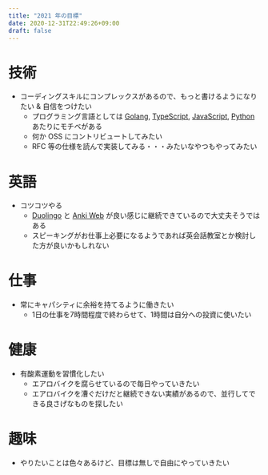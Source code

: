 ```yaml
---
title: "2021 年の目標"
date: 2020-12-31T22:49:26+09:00
draft: false
---
```


<!--more-->

# 技術

- コーディングスキルにコンプレックスがあるので、もっと書けるようになりたい & 自信をつけたい
    - プログラミング言語としては [Golang](https://golang.org/), [TypeScript](https://www.typescriptlang.org/), [JavaScript](https://developer.mozilla.org/ja/docs/Web/JavaScript), [Python](https://www.python.org/) あたりにモチベがある
    - 何か OSS にコントリビュートしてみたい
    - RFC 等の仕様を読んで実装してみる・・・みたいなやつもやってみたい

# 英語

- コツコツやる
    - [Duolingo](https://ja.duolingo.com/) と [Anki Web](https://ankiweb.net/decks/) が良い感じに継続できているので大丈夫そうではある
    - スピーキングがお仕事上必要になるようであれば英会話教室とか検討した方が良いかもしれない

# 仕事

- 常にキャパシティに余裕を持てるように働きたい
    - 1日の仕事を7時間程度で終わらせて、1時間は自分への投資に使いたい

# 健康

- 有酸素運動を習慣化したい
    - エアロバイクを腐らせているので毎日やっていきたい
    - エアロバイクを漕ぐだけだと継続できない実績があるので、並行してできる良さげなものを探したい

# 趣味

- やりたいことは色々あるけど、目標は無しで自由にやっていきたい